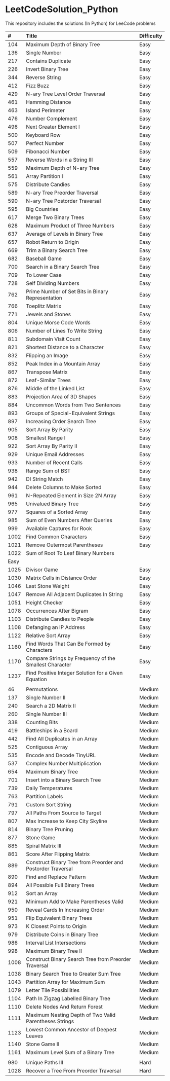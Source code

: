 # LeetCodeSolution_Python

This repository includes the solutions (In Python) for LeeCode problems 


| #  | Title | Difficulty|
| :--- | :--- | :--- |
| 104 | Maximum Depth of Binary Tree | Easy |
| 136 | Single Number | Easy |
| 217 | Contains Duplicate  | Easy |
| 226 | Invert Binary Tree | Easy |
| 344 |  Reverse String  | Easy |
| 412 | Fizz Buzz | Easy |
| 429 | N-ary Tree Level Order Traversal | Easy |
| 461 | Hamming Distance | Easy |
| 463 | Island Perimeter  | Easy |
| 476  | Number Complement | Easy |
| 496  | Next Greater Element I | Easy |
|  500  | Keyboard Row | Easy |
|  507  | Perfect Number | Easy |
|  509  | Fibonacci Number | Easy |
| 557  | Reverse Words in a String III | Easy |
| 559  | Maximum Depth of N-ary Tree | Easy |
| 561 |  Array Partition I | Easy |
| 575 | Distribute Candies | Easy |
| 589  | N-ary Tree Preorder Traversal | Easy |
| 590  | N-ary Tree Postorder Traversal | Easy |
| 595|  Big Countries  | Easy |
|  617 |  Merge Two Binary Trees | Easy |
|  628 |   Maximum Product of Three Numbers | Easy |
|  637 | Average of Levels in Binary Tree | Easy |
|  657  | Robot Return to Origin | Easy |
|  669  | Trim a Binary Search Tree | Easy |
|  682 |  Baseball Game | Easy |
| 700 | Search in a Binary Search Tree | Easy |
| 709 | To Lower Case | Easy |
| 728   | Self Dividing Numbers | Easy |
| 762   | Prime Number of Set Bits in Binary Representation | Easy |
| 766   | Toeplitz Matrix | Easy |
| 771 | Jewels and Stones | Easy |
| 804 | Unique Morse Code Words | Easy |
| 806 | Number of Lines To Write String | Easy |
| 811 | Subdomain Visit Count | Easy |
| 821 | Shortest Distance to a Character | Easy |
| 832 | Flipping an Image | Easy |
| 852 | Peak Index in a Mountain Array | Easy |
| 867 | Transpose Matrix | Easy |
| 872 | Leaf-Similar Trees | Easy |
| 876 | Middle of the Linked List | Easy |
| 883 | Projection Area of 3D Shapes | Easy |
| 884 | Uncommon Words from Two Sentences| Easy |
| 893 | Groups of Special-Equivalent Strings | Easy |
| 897 | Increasing Order Search Tree | Easy |
| 905  | Sort Array By Parity | Easy |
| 908  | Smallest Range I | Easy |
| 922 | Sort Array By Parity II | Easy |
| 929  | Unique Email Addresses | Easy |
| 933  | Number of Recent Calls | Easy |
| 938  | Range Sum of BST | Easy |
| 942  | DI String Match | Easy |
| 944  | Delete Columns to Make Sorted | Easy |
| 961  | N-Repeated Element in Size 2N Array | Easy |
| 965  | Univalued Binary Tree | Easy |
| 977  | Squares of a Sorted Array | Easy |
| 985  | Sum of Even Numbers After Queries | Easy |
| 999  | Available Captures for Rook | Easy |
| 1002  | Find Common Characters | Easy |
| 1021  | Remove Outermost Parentheses | Easy |
| 1022  | Sum of Root To Leaf Binary Numbers
 | Easy |
| 1025  | Divisor Game | Easy |
| 1030  | Matrix Cells in Distance Order | Easy |
| 1046  | Last Stone Weight | Easy |
| 1047  | Remove All Adjacent Duplicates In String | Easy |
| 1051  | Height Checker | Easy |
| 1078  | Occurrences After Bigram | Easy |
| 1103  |  Distribute Candies to People | Easy |
| 1108  | Defanging an IP Address | Easy |
| 1122  | Relative Sort Array | Easy |
| 1160  | Find Words That Can Be Formed by Characters | Easy |
| 1170  | Compare Strings by Frequency of the Smallest Character | Easy |
| 1237  | Find Positive Integer Solution for a Given Equation | Easy |
| | | 
| 46 | Permutations | Medium |
| 137 | Single Number II | Medium |
| 240 | Search a 2D Matrix II | Medium |
| 260 | Single Number III | Medium |
| 338 | Counting Bits | Medium |
| 419 |  Battleships in a Board | Medium |
| 442 |  Find All Duplicates in an Array| Medium |
|  525 | Contiguous Array | Medium |
|  535 | Encode and Decode TinyURL | Medium |
|  537 |  Complex Number Multiplication | Medium |
| 654 | Maximum Binary Tree | Medium |
|  701 |  Insert into a Binary Search Tree | Medium |
|  739|  Daily Temperatures  | Medium |
|  763|   Partition Labels  | Medium |
|  791 |   Custom Sort String  | Medium |
|  797 |   All Paths From Source to Target  | Medium |
| 807  | Max Increase to Keep City Skyline  | Medium |
| 814  |  Binary Tree Pruning | Medium |
| 877  | Stone Game | Medium |
| 885  | Spiral Matrix III | Medium |
| 861  |  Score After Flipping Matrix | Medium |
| 889  | Construct Binary Tree from Preorder and Postorder Traversal  | Medium |
| 890  | Find and Replace Pattern  | Medium |
| 894  | All Possible Full Binary Trees  | Medium |
| 912  | Sort an Array | Medium |
| 921  | Minimum Add to Make Parentheses Valid  | Medium |
| 950  | Reveal Cards In Increasing Order  | Medium |
| 951  | Flip Equivalent Binary Trees  | Medium |
| 973  | K Closest Points to Origin  | Medium |
| 979  | Distribute Coins in Binary Tree  | Medium |
| 986  | Interval List Intersections  | Medium |
| 998  | Maximum Binary Tree II | Medium |
|  1008  | Construct Binary Search Tree from Preorder Traversal | Medium |
|  1038  | Binary Search Tree to Greater Sum Tree | Medium |
|  1043  | Partition Array for Maximum Sum | Medium |
| 1079 | Letter Tile Possibilities | Medium |
|  1104  | Path In Zigzag Labelled Binary Tree | Medium |
|  1110  | Delete Nodes And Return Forest | Medium |
| 1111 | Maximum Nesting Depth of Two Valid Parentheses Strings  | Medium |
| 1123 |  Lowest Common Ancestor of Deepest Leaves | Medium |
| 1140  | Stone Game II | Medium |
| 1161 | Maximum Level Sum of a Binary Tree | Medium |
| | | 
| 980 | Unique Paths III | Hard |
|  1028  |  Recover a Tree From Preorder Traversal | Hard |
